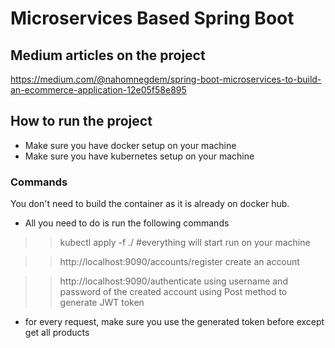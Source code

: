 # Microservices Based Spring Boot

## Medium articles on the project
https://medium.com/@nahomnegdem/spring-boot-microservices-to-build-an-ecommerce-application-12e05f58e895


## How to run the project

- Make sure you have docker setup on your machine
- Make sure you have kubernetes setup on your machine


### Commands

You don't need to build the container as it is already on docker hub.
- All you need to do is run the following commands


>> kubectl apply -f ./  #everything will start run on your machine

>> http://localhost:9090/accounts/register create an account

>> http://localhost:9090/authenticate using username and password of the created account using Post method to generate JWT token

- for every request, make sure you use the generated token before except get all products